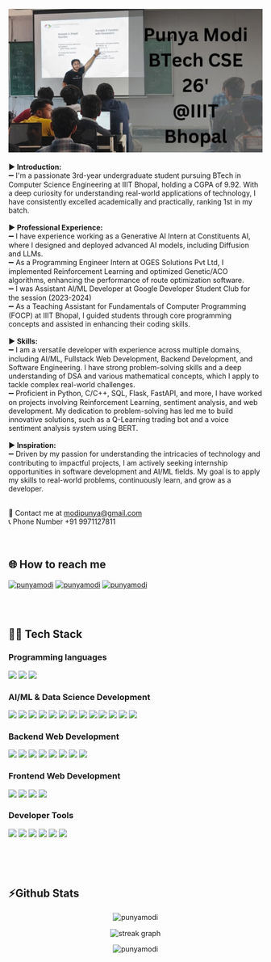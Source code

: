 
![Design and Development](https://github.com/PunyaModi/PunyaModi/blob/main/Punya_Modi_Profile.jpg)
<br><br>
<b>▶️ Introduction:</b> <br> 
➖ I'm a passionate 3rd-year undergraduate student pursuing BTech in Computer Science Engineering at IIIT Bhopal, holding a CGPA of 9.92. With a deep curiosity for understanding real-world applications of technology, I have consistently excelled academically and practically, ranking 1st in my batch. <br> 
<br> 
<b>▶️ Professional Experience:</b> <br> 
➖ I have experience working as a Generative AI Intern at Constituents AI, where I designed and deployed advanced AI models, including Diffusion and LLMs. <br> 
➖ As a Programming Engineer Intern at OGES Solutions Pvt Ltd, I implemented Reinforcement Learning and optimized Genetic/ACO algorithms, enhancing the performance of route optimization software. <br> 
➖ I was Assistant AI/ML Developer at Google Developer Student Club for the session (2023-2024) <br>
➖ As a Teaching Assistant for Fundamentals of Computer Programming (FOCP) at IIIT Bhopal, I guided students through core programming concepts and assisted in enhancing their coding skills. <br>
<br> 
<b>▶️ Skills:</b> <br> 
➖ I am a versatile developer with experience across multiple domains, including AI/ML, Fullstack Web Development, Backend Development, and Software Engineering. I have strong problem-solving skills and a deep understanding of DSA and various mathematical concepts, which I apply to tackle complex real-world challenges. <br> 
➖ Proficient in Python, C/C++, SQL, Flask, FastAPI, and more, I have worked on projects involving Reinforcement Learning, sentiment analysis, and web development. My dedication to problem-solving has led me to build innovative solutions, such as a Q-Learning trading bot and a voice sentiment analysis system using BERT. <br> 
<br> 
<b>▶️ Inspiration:</b> <br> 
➖ Driven by my passion for understanding the intricacies of technology and contributing to impactful projects, I am actively seeking internship opportunities in software development and AI/ML fields. My goal is to apply my skills to real-world problems, continuously learn, and grow as a developer. <br> 
<br>

📩 Contact me at modipunya@gmail.com <br>
📞 Phone Number +91 9971127811
<br><br><br>



## 🌐 How to reach me
<p align="left">
<a href="https://www.linkedin.com/in/punya-modi-43b616145/" target="blank"><img align="center" src="https://img.shields.io/badge/LinkedIn-0077B5?style=for-the-badge&logo=linkedin&logoColor=white" alt="punyamodi"/></a>
<a href="https://leetcode.com/u/PunyaModi/" target="blank"><img align="center" src="https://img.shields.io/badge/-LeetCode-FFA116?style=for-the-badge&logo=LeetCode&logoColor=black" alt="punyamodi" /></a>
<a href="https://www.codechef.com/users/punyamodi" target="blank"><img align="center" src="https://img.shields.io/badge/Codechef-%23B92B27.svg?&style=for-the-badge&logo=Codechef&logoColor=white" alt="punyamodi" /></a>
</p>
<br><br>


## 🧑‍💻 Tech Stack<br>

### Programming languages
<!-- [![My Skills](https://skillicons.dev/icons?i=cpp,py,c&theme=light)](https://skillicons.dev) -->
<p>
 <img src="https://img.shields.io/badge/C%2B%2B-00599C?style=for-the-badge&logo=c%2B%2B&logoColor=white" /> 
<img src="https://img.shields.io/badge/C-00599C?style=for-the-badge&logo=c&logoColor=white" /> 
 <img src="https://img.shields.io/badge/Python-FFD43B?style=for-the-badge&logo=python&logoColor=blue" /> 
</p>

### AI/ML & Data Science Development<br>
<p>
   <img src="https://img.shields.io/badge/TensorFlow-FF6F00?style=for-the-badge&logo=tensorflow&logoColor=white" /> 
   <img src="https://img.shields.io/badge/dialogflow-FF9800?style=for-the-badge&logo=dialogflow&logoColor=white" /> 
   <img src="https://img.shields.io/badge/Anaconda-%2344A833.svg?style=for-the-badge&logo=anaconda&logoColor=white" /> 
   <img src="https://img.shields.io/badge/cuda-000000.svg?style=for-the-badge&logo=nVIDIA&logoColor=green" /> 
   <img src="https://img.shields.io/badge/opencv-%23white.svg?style=for-the-badge&logo=opencv&logoColor=white" /> 
   <img src="https://img.shields.io/badge/Keras-%23D00000.svg?style=for-the-badge&logo=Keras&logoColor=white" /> 
   <img src="https://img.shields.io/badge/Matplotlib-%23ffffff.svg?style=for-the-badge&logo=Matplotlib&logoColor=black" /> 
   <img src="https://img.shields.io/badge/numpy-%23013243.svg?style=for-the-badge&logo=numpy&logoColor=white" /> 
   <img src="https://img.shields.io/badge/pandas-%23150458.svg?style=for-the-badge&logo=pandas&logoColor=white" /> 
   <img src="https://img.shields.io/badge/PyTorch-%23EE4C2C.svg?style=for-the-badge&logo=PyTorch&logoColor=white" /> 
   <img src="https://img.shields.io/badge/scikit--learn-%23F7931E.svg?style=for-the-badge&logo=scikit-learn&logoColor=white" /> 
   <img src="https://img.shields.io/badge/SciPy-%230C55A5.svg?style=for-the-badge&logo=scipy&logoColor=%white" /> 
   <img src="https://img.shields.io/badge/power_bi-F2C811?style=for-the-badge&logo=powerbi&logoColor=black" /> 
<p>

### Backend Web Development<br>
<p>
   <img src="https://img.shields.io/badge/Django-092E20?style=for-the-badge&logo=django&logoColor=white" /> 
   <img src="https://img.shields.io/badge/Flask-000000?style=for-the-badge&logo=flask&logoColor=white" /> 
   <img src="https://img.shields.io/badge/MySQL-00000F?style=for-the-badge&logo=mysql&logoColor=white" /> 
   <img src="https://img.shields.io/badge/MongoDB-4EA94B?style=for-the-badge&logo=mongodb&logoColor=white" /> 
   <img src="https://img.shields.io/badge/Amazon_AWS-232F3E?style=for-the-badge&logo=amazon-aws&logoColor=white" /> 
   <img src="https://img.shields.io/badge/Google_Cloud-4285F4?style=for-the-badge&logo=google-cloud&logoColor=white" /> 
   <img src="https://img.shields.io/badge/Heroku-430098?style=for-the-badge&logo=heroku&logoColor=white" /> 
   <img src="https://img.shields.io/badge/Heroku-430098?style=for-the-badge&logo=heroku&logoColor=white" /> 
<p>

### Frontend Web Development
<p>
 <img src="https://img.shields.io/badge/JavaScript-323330?style=for-the-badge&logo=javascript&logoColor=F7DF1E" /> 
 <img src="https://img.shields.io/badge/HTML5-E34F26?style=for-the-badge&logo=html5&logoColor=white" /> 
 <img src="https://img.shields.io/badge/CSS3-1572B6?style=for-the-badge&logo=css3&logoColor=white" /> 
 <img src="https://img.shields.io/badge/WordPress-%23117AC9.svg?style=for-the-badge&logo=WordPress&logoColor=white" /> 
</p>

### Developer Tools
<p>
 <img src="https://img.shields.io/badge/GIT-E44C30?style=for-the-badge&logo=git&logoColor=white" /> 
 <img src="https://img.shields.io/badge/VSCode-0078D4?style=for-the-badge&logo=visual%20studio%20code&logoColor=white" /> 
 <img src="https://img.shields.io/badge/npm-CB3837?style=for-the-badge&logo=npm&logoColor=white" />
 <img src="https://img.shields.io/badge/Colab-F9AB00?style=for-the-badge&logo=googlecolab&color=525252" /> 
 <img src="https://img.shields.io/badge/Figma-F24E1E?style=for-the-badge&logo=figma&logoColor=white" />
 <img src="https://img.shields.io/badge/pycharm-143?style=for-the-badge&logo=pycharm&logoColor=black&color=black&labelColor=green" />
</p>
<br><br>
 
<!-- [![My Skills](https://skillicons.dev/icons?i=git,github,netlify,vite,npm,vscode,figma&theme=light)](https://skillicons.dev) -->
<br>

## ⚡Github Stats
<p align="center"> <img src="https://komarev.com/ghpvc/?username=punyamodi&label=Profile%20views&color=0e75b6&style=flat" alt="punyamodi" /> </p>
<!-- <p align="center" ><img align="center" src="https://github-readme-streak-stats.herokuapp.com/?user=punyamodi&" alt="punyamodi" /></p> -->
<p align="center">
    <img align="center" src="https://streak-stats.demolab.com?user=punyamodi&locale=en&mode=daily&theme=blue-green&hide_border=false&border_radius=5&order=3" height="220" alt="streak graph"  />
</p>
<div align="center">
  <p>
    <img src="https://github-readme-activity-graph.vercel.app/graph?username=punyamodi&theme=react-dark&hide_border=true" alt="punyamodi" />
  </p>
 </div> 
<br><br>


<div>
